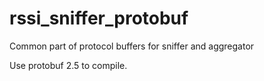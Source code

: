 # rssi_sniffer_protobuf
Common part of protocol buffers for sniffer and aggregator

Use protobuf 2.5 to compile.

